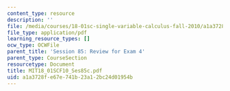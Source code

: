 ```yaml
---
content_type: resource
description: ''
file: /media/courses/18-01sc-single-variable-calculus-fall-2010/a1a3728fe67e741b23a12bc24d01954b_MIT18_01SCF10_Ses85c.pdf
file_type: application/pdf
learning_resource_types: []
ocw_type: OCWFile
parent_title: 'Session 85: Review for Exam 4'
parent_type: CourseSection
resourcetype: Document
title: MIT18_01SCF10_Ses85c.pdf
uid: a1a3728f-e67e-741b-23a1-2bc24d01954b
---
```

